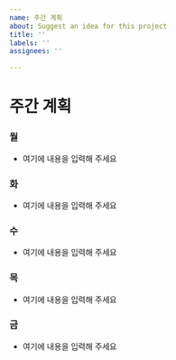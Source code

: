 ```yaml
---
name: 주간 계획
about: Suggest an idea for this project
title: ''
labels: ''
assignees: ''

---
```


# 주간 계획
### 월
  * 여기에 내용을 입력해 주세요

### 화
  * 여기에 내용을 입력해 주세요

### 수
  * 여기에 내용을 입력해 주세요

### 목
  * 여기에 내용을 입력해 주세요

### 금
  * 여기에 내용을 입력해 주세요
